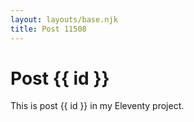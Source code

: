 ```yaml
---
layout: layouts/base.njk
title: Post 11508
---
```


# Post {{ id }}

This is post {{ id }} in my Eleventy project.
